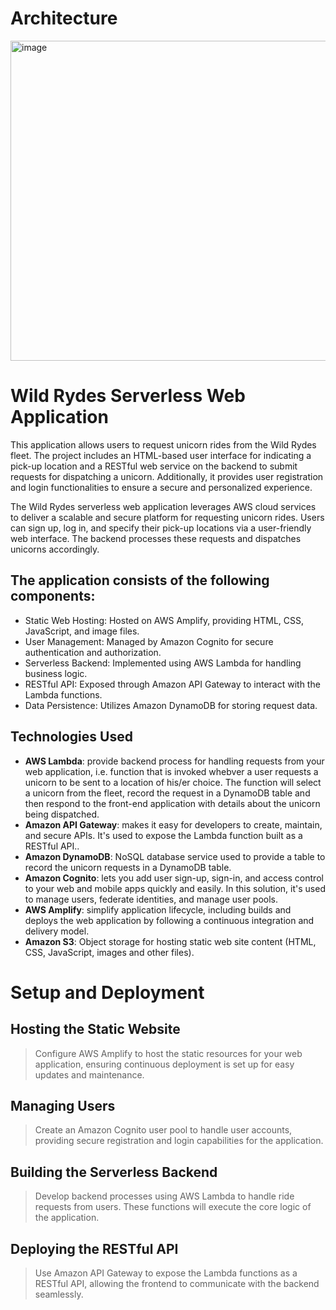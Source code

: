 
# Architecture
<img width="512" alt="image" src="https://github.com/user-attachments/assets/4e50984b-18a9-468a-a4cb-a03f03c34a11">

# Wild Rydes Serverless Web Application
This application allows users to request unicorn rides from the Wild Rydes fleet. The project includes an HTML-based user interface for indicating a pick-up location and a RESTful web service on the backend to submit requests for dispatching a unicorn. Additionally, it provides user registration and login functionalities to ensure a secure and personalized experience.

The Wild Rydes serverless web application leverages AWS cloud services to deliver a scalable and secure platform for requesting unicorn rides. Users can sign up, log in, and specify their pick-up locations via a user-friendly web interface. The backend processes these requests and dispatches unicorns accordingly.

## The application consists of the following components:

- Static Web Hosting: Hosted on AWS Amplify, providing HTML, CSS, JavaScript, and image files.
- User Management: Managed by Amazon Cognito for secure authentication and authorization.
- Serverless Backend: Implemented using AWS Lambda for handling business logic.
- RESTful API: Exposed through Amazon API Gateway to interact with the Lambda functions.
- Data Persistence: Utilizes Amazon DynamoDB for storing request data.

## Technologies Used
- **AWS Lambda**: provide backend process for handling requests from your web application, i.e. function that is invoked whebver a user requests a unicorn to be sent to a location of his/er choice. The function will select a unicorn from the fleet, record the request in a DynamoDB table and then respond to the front-end application with details about the unicorn being dispatched.
- **Amazon API Gateway**: makes it easy for developers to create, maintain, and secure APIs. It's used to expose the Lambda function built as a RESTful API..
- **Amazon DynamoDB**: NoSQL database service used to provide a table to record the unicorn requests in a DynamoDB table.
- **Amazon Cognito**: lets you add user sign-up, sign-in, and access control to your web and mobile apps quickly and easily. In this solution, it's used to manage users, federate identities, and manage user pools.
- **AWS Amplify**: simplify application lifecycle, including builds and deploys the web application by following a continuous integration and delivery model.
- **Amazon S3**: Object storage for hosting static web site content (HTML, CSS, JavaScript, images and other files).

# Setup and Deployment

## Hosting the Static Website
> Configure AWS Amplify to host the static resources for your web application, ensuring continuous deployment is set up for easy updates and maintenance.

## Managing Users
> Create an Amazon Cognito user pool to handle user accounts, providing secure registration and login capabilities for the application.

## Building the Serverless Backend
> Develop backend processes using AWS Lambda to handle ride requests from users. These functions will execute the core logic of the application.

## Deploying the RESTful API
> Use Amazon API Gateway to expose the Lambda functions as a RESTful API, allowing the frontend to communicate with the backend seamlessly.




